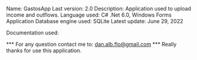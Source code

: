 Name: GastosApp
Last version: 2.0
Description: Application used to upload income and outflows.
Language used: C# .Net 6.0, Windows Forms Application
Database engine used: SQLite
Latest update: June 29, 2022

Documentation used:

*** For any question contact me to: dan.alb.flo@gmail.com
*** Really thanks for use this application.